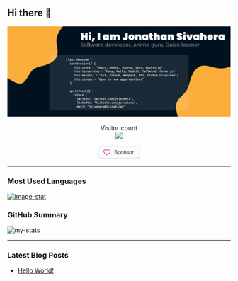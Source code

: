 ## Hi there 👋

![github-headline](./assets/github-headline.jpg)

<p align="center"> 
  Visitor count<br>
  <img src="https://profile-counter.glitch.me/jssol/count.svg" />
</p>

<p align="center">
  <a href="https://github.com/sponsors/jssol" title="Sponsor Jonathan Sivahera"><img src="/assets/sponsor.svg?sanitize=true" width="94" height="28" aria-hidden="true"></a>
</p>

---

<section>
  <section>
    <h3>Most Used Languages</h3>
    <div><a href="https://github.com/jssol/github-readme-stats"><img src="https://github-readme-stats.vercel.app/api/top-langs/?username=jssol" alt="image-stat"></a></div>
  </section>
  <section>
    <h3>GitHub Summary</h3>
    <div><img src="https://github-readme-stats.vercel.app/api?username=jssol" alt="my-stats"/></div>
  </section>
</section>

---

### Latest Blog Posts
<!-- BLOG-POST-LIST:START -->
- [Hello World!](https://dev.to/jssol/hello-world-4o12)
<!-- BLOG-POST-LIST:END -->
